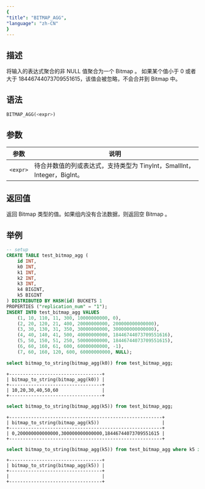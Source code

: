```yaml
---
{
"title": "BITMAP_AGG",
"language": "zh-CN"
}
---
```


## 描述

将输入的表达式聚合的非 NULL 值聚合为一个 Bitmap 。
如果某个值小于 0 或者大于 18446744073709551615，该值会被忽略，不会合并到 Bitmap 中。

## 语法

```sql
BITMAP_AGG(<expr>)
```

## 参数

| 参数 | 说明 |
| -- | -- |
| `<expr>` |待合并数值的列或表达式，支持类型为 TinyInt，SmallInt，Integer，BigInt。 |

## 返回值

返回 Bitmap 类型的值。如果组内没有合法数据，则返回空 Bitmap 。

## 举例
```sql
-- setup
CREATE TABLE test_bitmap_agg (
	id INT,
	k0 INT,
	k1 INT,
	k2 INT,
	k3 INT,
	k4 BIGINT,
	k5 BIGINT
) DISTRIBUTED BY HASH(id) BUCKETS 1
PROPERTIES ("replication_num" = "1");
INSERT INTO test_bitmap_agg VALUES
	(1, 10, 110, 11, 300, 10000000000, 0),
	(2, 20, 120, 21, 400, 20000000000, 200000000000000),
	(3, 30, 130, 31, 350, 30000000000, 300000000000000),
	(4, 40, 140, 41, 500, 40000000000, 18446744073709551616),
	(5, 50, 150, 51, 250, 50000000000, 18446744073709551615),
	(6, 60, 160, 61, 600, 60000000000, -1),
	(7, 60, 160, 120, 600, 60000000000, NULL);
```


```sql
select bitmap_to_string(bitmap_agg(k0)) from test_bitmap_agg;
```

```text
+----------------------------------+
| bitmap_to_string(bitmap_agg(k0)) |
+----------------------------------+
| 10,20,30,40,50,60                |
+----------------------------------+
```

```sql
select bitmap_to_string(bitmap_agg(k5)) from test_bitmap_agg;
```

```text
+--------------------------------------------------------+
| bitmap_to_string(bitmap_agg(k5))                       |
+--------------------------------------------------------+
| 0,200000000000000,300000000000000,18446744073709551615 |
+--------------------------------------------------------+
```

```sql
select bitmap_to_string(bitmap_agg(k5)) from test_bitmap_agg where k5 is null;
```

```text
+----------------------------------+
| bitmap_to_string(bitmap_agg(k5)) |
+----------------------------------+
|                                  |
+----------------------------------+
```
